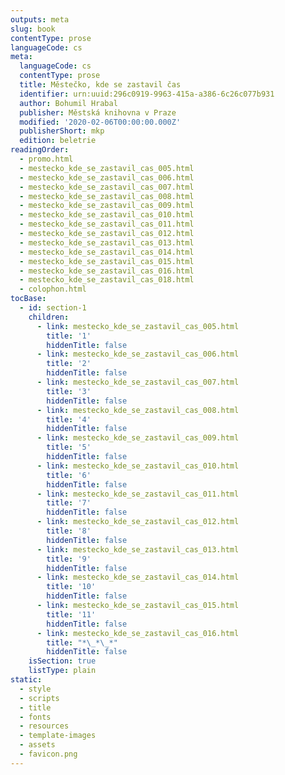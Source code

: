 ```yaml
---
outputs: meta
slug: book
contentType: prose
languageCode: cs
meta:
  languageCode: cs
  contentType: prose
  title: Městečko, kde se zastavil čas
  identifier: urn:uuid:296c0919-9963-415a-a386-6c26c077b931
  author: Bohumil Hrabal
  publisher: Městská knihovna v Praze
  modified: '2020-02-06T00:00:00.000Z'
  publisherShort: mkp
  edition: beletrie
readingOrder:
  - promo.html
  - mestecko_kde_se_zastavil_cas_005.html
  - mestecko_kde_se_zastavil_cas_006.html
  - mestecko_kde_se_zastavil_cas_007.html
  - mestecko_kde_se_zastavil_cas_008.html
  - mestecko_kde_se_zastavil_cas_009.html
  - mestecko_kde_se_zastavil_cas_010.html
  - mestecko_kde_se_zastavil_cas_011.html
  - mestecko_kde_se_zastavil_cas_012.html
  - mestecko_kde_se_zastavil_cas_013.html
  - mestecko_kde_se_zastavil_cas_014.html
  - mestecko_kde_se_zastavil_cas_015.html
  - mestecko_kde_se_zastavil_cas_016.html
  - mestecko_kde_se_zastavil_cas_018.html
  - colophon.html
tocBase:
  - id: section-1
    children:
      - link: mestecko_kde_se_zastavil_cas_005.html
        title: '1'
        hiddenTitle: false
      - link: mestecko_kde_se_zastavil_cas_006.html
        title: '2'
        hiddenTitle: false
      - link: mestecko_kde_se_zastavil_cas_007.html
        title: '3'
        hiddenTitle: false
      - link: mestecko_kde_se_zastavil_cas_008.html
        title: '4'
        hiddenTitle: false
      - link: mestecko_kde_se_zastavil_cas_009.html
        title: '5'
        hiddenTitle: false
      - link: mestecko_kde_se_zastavil_cas_010.html
        title: '6'
        hiddenTitle: false
      - link: mestecko_kde_se_zastavil_cas_011.html
        title: '7'
        hiddenTitle: false
      - link: mestecko_kde_se_zastavil_cas_012.html
        title: '8'
        hiddenTitle: false
      - link: mestecko_kde_se_zastavil_cas_013.html
        title: '9'
        hiddenTitle: false
      - link: mestecko_kde_se_zastavil_cas_014.html
        title: '10'
        hiddenTitle: false
      - link: mestecko_kde_se_zastavil_cas_015.html
        title: '11'
        hiddenTitle: false
      - link: mestecko_kde_se_zastavil_cas_016.html
        title: "*\_*\_*"
        hiddenTitle: false
    isSection: true
    listType: plain
static:
  - style
  - scripts
  - title
  - fonts
  - resources
  - template-images
  - assets
  - favicon.png
---
```

